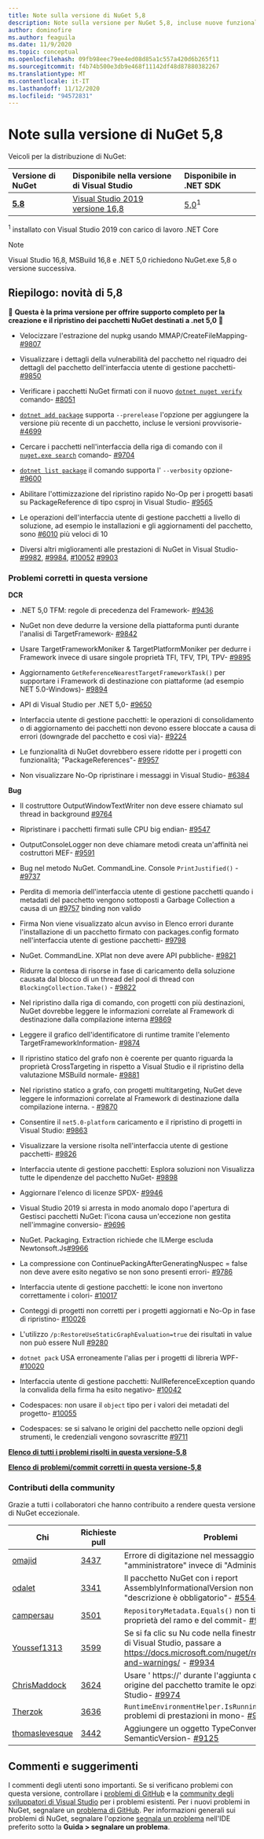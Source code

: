 ```yaml
---
title: Note sulla versione di NuGet 5,8
description: Note sulla versione per NuGet 5,8, incluse nuove funzionalità, correzioni di bug e DCR.
author: dominofire
ms.author: feaguila
ms.date: 11/9/2020
ms.topic: conceptual
ms.openlocfilehash: 09fb98eec79ee4ed08d85a1c557a420d6b265f11
ms.sourcegitcommit: f4b74b500e3db9e468f11142df48d87880382267
ms.translationtype: MT
ms.contentlocale: it-IT
ms.lasthandoff: 11/12/2020
ms.locfileid: "94572831"
---
```

# <a name="nuget-58-release-notes"></a>Note sulla versione di NuGet 5,8

Veicoli per la distribuzione di NuGet:

| Versione di NuGet | Disponibile nella versione di Visual Studio | Disponibile in .NET SDK |
|:---|:---|:---|
| [**5.8**](https://nuget.org/downloads) | [Visual Studio 2019 versione 16,8](https://visualstudio.microsoft.com/downloads/) | [5,0](https://dotnet.microsoft.com/download/dotnet-core/5.0)<sup>1</sup> |

<sup>1</sup> installato con Visual Studio 2019 con carico di lavoro .NET Core
  
> [!NOTE]
> Visual Studio 16,8, MSBuild 16,8 e .NET 5,0 richiedono NuGet.exe 5,8 o versione successiva.


## <a name="summary-whats-new-in-58"></a>Riepilogo: novità di 5,8
🎉 **Questa è la prima versione per offrire supporto completo per la creazione e il ripristino dei pacchetti NuGet destinati a .net 5,0** 🎉

* Velocizzare l'estrazione del nupkg usando MMAP/CreateFileMapping- [#9807](https://github.com/NuGet/Home/issues/9807)

* Visualizzare i dettagli della vulnerabilità del pacchetto nel riquadro dei dettagli del pacchetto dell'interfaccia utente di gestione pacchetti- [#9850](https://github.com/NuGet/Home/issues/9850)

* Verificare i pacchetti NuGet firmati con il nuovo [`dotnet nuget verify`](https://docs.microsoft.com/dotnet/core/tools/dotnet-nuget-verify) comando- [#8051](https://github.com/NuGet/Home/issues/8051)

* [`dotnet add package`](https://docs.microsoft.com/dotnet/core/tools/dotnet-add-package#:~:text=dotnet%20add%20package%201%20Name%202%20Synopsis%203,when%20targeting%20a%20specific%20framework.%20...%206%20Examples) supporta `--prerelease` l'opzione per aggiungere la versione più recente di un pacchetto, incluse le versioni provvisorie- [#4699](https://github.com/NuGet/Home/issues/4699)

* Cercare i pacchetti nell'interfaccia della riga di comando con il [`nuget.exe search`](https://docs.microsoft.com/nuget/reference/cli-reference/cli-ref-search) comando- [#9704](https://github.com/NuGet/Home/issues/9704)

* [`dotnet list package`](https://docs.microsoft.com/dotnet/core/tools/dotnet-list-package) il comando supporta l' `--verbosity` opzione- [#9600](https://github.com/NuGet/Home/issues/9600)

* Abilitare l'ottimizzazione del ripristino rapido No-Op per i progetti basati su PackageReference di tipo csproj in Visual Studio- [#9565](https://github.com/NuGet/Home/issues/9565)

* Le operazioni dell'interfaccia utente di gestione pacchetti a livello di soluzione, ad esempio le installazioni e gli aggiornamenti del pacchetto, sono [#6010](https://github.com/NuGet/Home/issues/6010) più veloci di 10

* Diversi altri miglioramenti alle prestazioni di NuGet in Visual Studio- [#9982](https://github.com/NuGet/Home/issues/9982), [#9984](https://github.com/NuGet/Home/issues/9984), [#10052](https://github.com/NuGet/Home/issues/10052) [#9903](https://github.com/NuGet/Home/issues/9903)


### <a name="issues-fixed-in-this-release"></a>Problemi corretti in questa versione

**DCR**

* .NET 5,0 TFM: regole di precedenza del Framework- [#9436](https://github.com/NuGet/Home/issues/9436)

* NuGet non deve dedurre la versione della piattaforma punti durante l'analisi di TargetFramework- [#9842](https://github.com/NuGet/Home/issues/9842)

* Usare TargetFrameworkMoniker & TargetPlatformMoniker per dedurre i Framework invece di usare singole proprietà TFI, TFV, TPI, TPV- [#9895](https://github.com/NuGet/Home/issues/9895)

* Aggiornamento `GetReferenceNearestTargetFrameworkTask()` per supportare i Framework di destinazione con piattaforme (ad esempio NET 5.0-Windows)- [#9894](https://github.com/NuGet/Home/issues/9894)

* API di Visual Studio per .NET 5,0- [#9650](https://github.com/NuGet/Home/issues/9650)

* Interfaccia utente di gestione pacchetti: le operazioni di consolidamento o di aggiornamento dei pacchetti non devono essere bloccate a causa di errori (downgrade del pacchetto e così via)- [#9224](https://github.com/NuGet/Home/issues/9224)

* Le funzionalità di NuGet dovrebbero essere ridotte per i progetti con funzionalità; "PackageReferences"- [#9957](https://github.com/NuGet/Home/issues/9957)

* Non visualizzare No-Op ripristinare i messaggi in Visual Studio- [#6384](https://github.com/NuGet/Home/issues/6384)

**Bug**

* Il costruttore OutputWindowTextWriter non deve essere chiamato sul thread in background [#9764](https://github.com/NuGet/Home/issues/9764)

* Ripristinare i pacchetti firmati sulle CPU big endian- [#9547](https://github.com/NuGet/Home/issues/9547)

* OutputConsoleLogger non deve chiamare metodi creata un'affinità nei costruttori MEF- [#9591](https://github.com/NuGet/Home/issues/9591)

* Bug nel metodo NuGet. CommandLine. Console `PrintJustified()` - [#9737](https://github.com/NuGet/Home/issues/9737)

* Perdita di memoria dell'interfaccia utente di gestione pacchetti quando i metadati del pacchetto vengono sottoposti a Garbage Collection a causa di un [#9757](https://github.com/NuGet/Home/issues/9757) binding non valido

* Firma Non viene visualizzato alcun avviso in Elenco errori durante l'installazione di un pacchetto firmato con packages.config formato nell'interfaccia utente di gestione pacchetti- [#9798](https://github.com/NuGet/Home/issues/9798)

* NuGet. CommandLine. XPlat non deve avere API pubbliche- [#9821](https://github.com/NuGet/Home/issues/9821)

* Ridurre la contesa di risorse in fase di caricamento della soluzione causata dal blocco di un thread del pool di thread con `BlockingCollection.Take()`  -  [#9822](https://github.com/NuGet/Home/issues/9822)

* Nel ripristino dalla riga di comando, con progetti con più destinazioni, NuGet dovrebbe leggere le informazioni correlate al Framework di destinazione dalla compilazione interna [#9869](https://github.com/NuGet/Home/issues/9869)

* Leggere il grafico dell'identificatore di runtime tramite l'elemento TargetFrameworkInformation- [#9874](https://github.com/NuGet/Home/issues/9874)

* Il ripristino statico del grafo non è coerente per quanto riguarda la proprietà CrossTargeting in rispetto a Visual Studio e il ripristino della valutazione MSBuild normale- [#9881](https://github.com/NuGet/Home/issues/9881)

* Nel ripristino statico a grafo, con progetti multitargeting, NuGet deve leggere le informazioni correlate al Framework di destinazione dalla compilazione interna. - [#9870](https://github.com/NuGet/Home/issues/9870)

* Consentire il `net5.0-platform` caricamento e il ripristino di progetti in Visual Studio: [#9863](https://github.com/NuGet/Home/issues/9863)

* Visualizzare la versione risolta nell'interfaccia utente di gestione pacchetti- [#9826](https://github.com/NuGet/Home/issues/9826)

* Interfaccia utente di gestione pacchetti: Esplora soluzioni non Visualizza tutte le dipendenze del pacchetto NuGet- [#9898](https://github.com/NuGet/Home/issues/9898)

* Aggiornare l'elenco di licenze SPDX- [#9946](https://github.com/NuGet/Home/issues/9946)

* Visual Studio 2019 si arresta in modo anomalo dopo l'apertura di Gestisci pacchetti NuGet: l'icona causa un'eccezione non gestita nell'immagine conversio- [#9696](https://github.com/NuGet/Home/issues/9696)

* NuGet. Packaging. Extraction richiede che ILMerge escluda Newtonsoft.Js[#9966](https://github.com/NuGet/Home/issues/9966)

* La compressione con ContinuePackingAfterGeneratingNuspec = false non deve avere esito negativo se non sono presenti errori- [#9786](https://github.com/NuGet/Home/issues/9786)

* Interfaccia utente di gestione pacchetti: le icone non invertono correttamente i colori- [#10017](https://github.com/NuGet/Home/issues/10017)

* Conteggi di progetti non corretti per i progetti aggiornati e No-Op in fase di ripristino- [#10026](https://github.com/NuGet/Home/issues/10026)

* L'utilizzo `/p:RestoreUseStaticGraphEvaluation=true` dei risultati in value non può essere Null [#9280](https://github.com/NuGet/Home/issues/9280)

* `dotnet pack` USA erroneamente l'alias per i progetti di libreria WPF- [#10020](https://github.com/NuGet/Home/issues/10020)

* Interfaccia utente di gestione pacchetti: NullReferenceException quando la convalida della firma ha esito negativo- [#10042](https://github.com/NuGet/Home/issues/10042)

* Codespaces: non usare il `object` tipo per i valori dei metadati del progetto- [#10055](https://github.com/NuGet/Home/issues/10055)

* Codespaces: se si salvano le origini del pacchetto nelle opzioni degli strumenti, le credenziali vengono sovrascritte [#9711](https://github.com/NuGet/Home/issues/9711)


**[Elenco di tutti i problemi risolti in questa versione-5,8](https://app.zenhub.com/workspaces/nuget-client-team-55aec9a240305cf007585881/reports/release?release=5f03519b777e78b4ffb2edeb)**

**[Elenco di problemi/commit corretti in questa versione-5,8](https://github.com/NuGet/NuGet.Client/compare/5.7.0.6726...5.8.0.6930)**

### <a name="community-contributions"></a>Contributi della community

Grazie a tutti i collaboratori che hanno contribuito a rendere questa versione di NuGet eccezionale.

|Chi|Richieste pull|Problemi|
|----|----|----|
[omajid](https://github.com/omajid) | [3437](https://github.com/NuGet/NuGet.Client/pull/3437) | Errore di digitazione nel messaggio di errore. "amministratore" invece di "Administrator"- [#9662](https://github.com/NuGet/Home/issues/9662)
[odalet](https://github.com/odalet) | [3341](https://github.com/NuGet/NuGet.Client/pull/3341) | Il pacchetto NuGet con i report AssemblyInformationalVersion non validi "descrizione è obbligatorio"- [#5548](https://github.com/NuGet/Home/issues/5548)
[campersau](https://github.com/campersau) | [3501](https://github.com/NuGet/NuGet.Client/pull/3501) | `RepositoryMetadata.Equals()` non tiene conto delle proprietà del ramo e del commit- [#9613](https://github.com/NuGet/Home/issues/9613)
[Youssef1313](https://github.com/Youssef1313) | [3599](https://github.com/NuGet/NuGet.Client/pull/3599) | Se si fa clic su Nu code nella finestra Elenco errori di Visual Studio, passare a https://docs.microsoft.com/nuget/reference/errors-and-warnings/  -  [#9934](https://github.com/NuGet/Home/issues/9934)
[ChrisMaddock](https://github.com/ChrisMaddock) | [3624](https://github.com/NuGet/NuGet.Client/pull/3624) | Usare ' https://' durante l'aggiunta di una nuova origine del pacchetto tramite le opzioni di Visual Studio- [#9974](https://github.com/NuGet/Home/issues/9974)
[Therzok](https://github.com/Therzok) | [3636](https://github.com/NuGet/NuGet.Client/pull/3636) | `RuntimeEnvironmentHelper.IsRunningOnVisualStudio` problemi di prestazioni in mono- [#9989](https://github.com/NuGet/Home/issues/9989)
[thomaslevesque](https://github.com/thomaslevesque) | [3442](https://github.com/NuGet/NuGet.Client/pull/3442) | Aggiungere un oggetto TypeConverter per la classe SemanticVersion- [#9125](https://github.com/NuGet/Home/issues/9125)


## <a name="feedback-welcome"></a>Commenti e suggerimenti

I commenti degli utenti sono importanti.  Se si verificano problemi con questa versione, controllare i [problemi di GitHub](https://github.com/NuGet/Home/issues) e la [community degli sviluppatori di Visual Studio](https://developercommunity.visualstudio.com/) per i problemi esistenti.  Per i nuovi problemi in NuGet, segnalare un [problema di GitHub](hhttps://github.com/NuGet/Home/issues/new).
Per informazioni generali sui problemi di NuGet, segnalare l'opzione [segnala un problema](https://docs.microsoft.com/visualstudio/ide/how-to-report-a-problem-with-visual-studio) nell'IDE preferito sotto la **Guida > segnalare un problema**.
